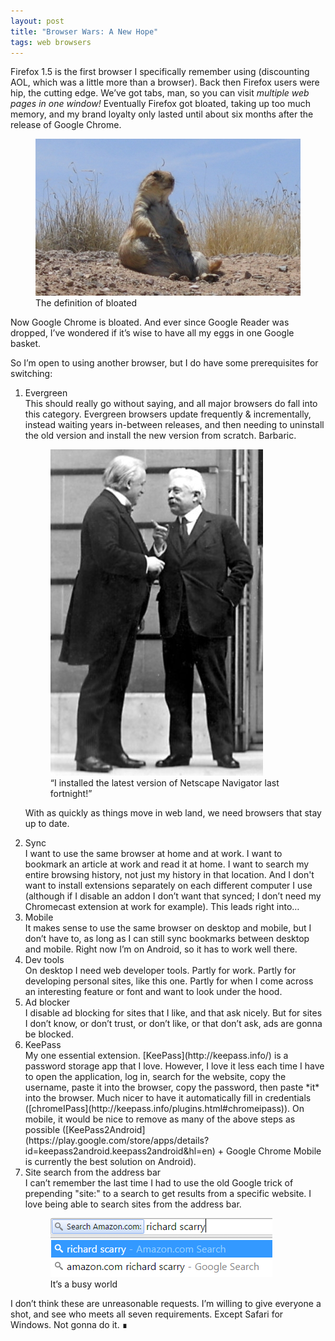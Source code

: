 ```yaml
---
layout: post
title: "Browser Wars: A New Hope"
tags: web browsers
---
```


Firefox 1.5 is the first browser I specifically remember using (discounting AOL, which was a little more than a browser). Back then Firefox users were hip, the cutting edge. We’ve got tabs, man, so you can visit *multiple web pages in one window!* Eventually Firefox got bloated, taking up too much memory, and my brand loyalty only lasted until about six months after the release of Google Chrome.

<figure>
    <img alt="A chubby prairie dog" src="/images/bloated.jpg">
    <figcaption>The definition of bloated</figcaption>
</figure>

Now Google Chrome is bloated. And ever since Google Reader was dropped, I’ve wondered if it’s wise to have all my eggs in one Google basket. 

So I’m open to using another browser, but I do have some prerequisites for switching:

<ol>
<li>Evergreen
<br>
This should really go without saying, and all major browsers do fall into this category. Evergreen browsers update frequently & incrementally, instead waiting years in-between releases, and then needing to uninstall the old version and install the new version from scratch. Barbaric.

<figure>
    <img alt="An old photograph of two men talking" src="/images/versailles.jpg">
    <figcaption>“I installed the latest version of Netscape Navigator last fortnight!”</figcaption>
</figure>

With as quickly as things move in web land, we need browsers that stay up to date.
</li>

<li>Sync
<br>
I want to use the same browser at home and at work. I want to bookmark an article at work and read it at home. I want to search my entire browsing history, not just my history in that location. And I don't want to install extensions separately on each different computer I use (although if I disable an addon I don’t want that synced; I don’t need my Chromecast extension at work for example). This leads right into…
</li>

<li>Mobile
<br>
It makes sense to use the same browser on desktop and mobile, but I don’t have to, as long as I can still sync bookmarks between desktop and mobile. Right now I’m on Android, so it has to work well there.
</li>

<li>Dev tools
<br>
On desktop I need web developer tools. Partly for work. Partly for developing personal sites, like this one. Partly for when I come across an interesting feature or font and want to look under the hood.
</li>

<li>Ad blocker
<br>
I disable ad blocking for sites that I like, and that ask nicely. But for sites I don’t know, or don’t trust, or don’t like, or that don’t ask, ads are gonna be blocked.
</li>

<li markdown="span">KeePass
<br>
My one essential extension. [KeePass](http://keepass.info/) is a password storage app that I love. However, I love it less each time I have to open the application, log in, search for the website, copy the username, paste it into the browser, copy the password, then paste *it* into the browser. Much nicer to have it automatically fill in credentials ([chromeIPass](http://keepass.info/plugins.html#chromeipass)). On mobile, it would be nice to remove as many of the above steps as possible ([KeePass2Android](https://play.google.com/store/apps/details?id=keepass2android.keepass2android&hl=en) + Google Chrome Mobile is currently the best solution on Android).
</li>

<li>Site search from the address bar
<br>
I can’t remember the last time I had to use the old Google trick of prepending "site:" to a search to get results from a specific website. I love being able to search sites from the address bar.

<figure>
    <img alt="Searching Amazon.com for Richard Scarry" src="/images/amazon-search.png">
    <figcaption>It’s a busy world</figcaption>
</figure>
</li>
</ol>

I don’t think these are unreasonable requests. I’m willing to give everyone a shot, and see who meets all seven requirements. Except Safari for Windows. Not gonna do it. ∎